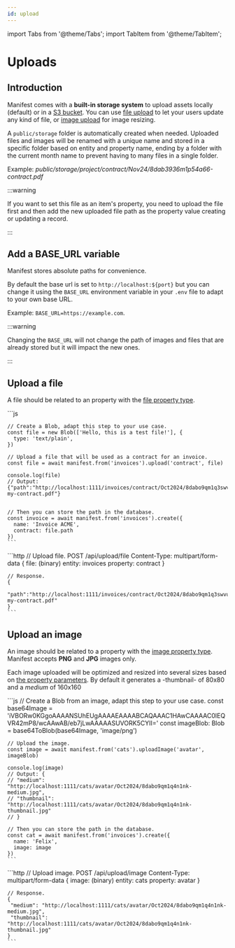```yaml
---
id: upload
---
```


import Tabs from '@theme/Tabs';
import TabItem from '@theme/TabItem';

# Uploads

## Introduction

Manifest comes with a **built-in storage system** to upload assets locally (default) or in a [S3 bucket](./s3-storage). You can use [file upload](#upload-a-file) to let your users update any kind of file, or [image upload](#upload-an-image) for image resizing.

A `public/storage` folder is automatically created when needed. Uploaded files and images will be renamed with a unique name and stored in a specific folder based on entity and property name, ending by a folder with the current month name to prevent having to many files in a single folder.

Example: _public/storage/project/contract/Nov24/8dab3936m1p54a66-contract.pdf_

:::warning

If you want to set this file as an item's property, you need to upload the file first and then add the new uploaded file path as the property value creating or updating a record.

:::

## Add a BASE_URL variable

Manifest stores absolute paths for convenience.

By default the base url is set to `http://localhost:${port}` but you can change it using the `BASE_URL` environment variable in your `.env` file to adapt to your own base URL.

Example: `BASE_URL=https://example.com`.

:::warning

Changing the `BASE_URL` will not change the path of images and files that are already stored but it will impact the new ones.

:::

## Upload a file

A file should be related to an property with the [file property type](./entities.md#file).

<Tabs>
  <TabItem value="sdk" label="JS SDK" default>
    ```js

    // Create a Blob, adapt this step to your use case.
    const file = new Blob(['Hello, this is a test file!'], {
      type: 'text/plain',
    })

    // Upload a file that will be used as a contract for an invoice.
    const file = await manifest.from('invoices').upload('contract', file)

    console.log(file)
    // Output: {"path":"http://localhost:1111/invoices/contract/Oct2024/8dabo9qm1q3swvu-my-contract.pdf"}


    // Then you can store the path in the database.
    const invoice = await manifest.from('invoices').create({
      name: 'Invoice ACME',
      contract: file.path
    })
    ```

  </TabItem>
  <TabItem value="rest" label="REST API" default>
    ```http
    // Upload file.
    POST /api/upload/file
    Content-Type: multipart/form-data
    {
        file: (binary)
        entity: invoices
        property: contract
    }

    // Response.
    {
        "path":"http://localhost:1111/invoices/contract/Oct2024/8dabo9qm1q3swvu-my-contract.pdf"
    }
    ```

  </TabItem>
</Tabs>

## Upload an image

An image should be related to a property with the [image property type](./entities.md#image). Manifest accepts **PNG** and **JPG** images only.

Each image uploaded will be optimized and resized into several sizes based on [the property parameters](./entities.md#property-params). By default it generates a -thumbnail- of 80x80 and a _medium_ of 160x160

<Tabs>
  <TabItem value="sdk" label="JS SDK" default>
    ```js
    // Create a Blob from an image, adapt this step to your use case.
    const base64Image =
      'iVBORw0KGgoAAAANSUhEUgAAAAEAAAABCAQAAAC1HAwCAAAAC0lEQVR42mP8/wcAAwAB/eb7jLwAAAAASUVORK5CYII='
    const imageBlob: Blob = base64ToBlob(base64Image, 'image/png')

    // Upload the image.
    const image = await manifest.from('cats').uploadImage('avatar', imageBlob)

    console.log(image)
    // Output: {
    // "medium": "http://localhost:1111/cats/avatar/Oct2024/8dabo9qm1q4n1nk-medium.jpg",
    // "thumbnail": "http://localhost:1111/cats/avatar/Oct2024/8dabo9qm1q4n1nk-thumbnail.jpg"
    // }

    // Then you can store the path in the database.
    const cat = await manifest.from('invoices').create({
      name: 'Felix',
      image: image
    })
    ```

  </TabItem>
  <TabItem value="rest" label="REST API" default>
    ```http
    // Upload image.
    POST /api/upload/image
    Content-Type: multipart/form-data
    {
        image: (binary)
        entity: cats
        property: avatar
    }

    // Response.
    {
     "medium": "http://localhost:1111/cats/avatar/Oct2024/8dabo9qm1q4n1nk-medium.jpg",
     "thumbnail": "http://localhost:1111/cats/avatar/Oct2024/8dabo9qm1q4n1nk-thumbnail.jpg"
    }
    ```

  </TabItem>
</Tabs>
